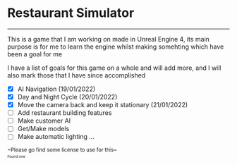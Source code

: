# Restaurant Simulator
---
This is a game that I am working on made in Unreal Engine 4, its main purpose is for me to learn the engine
whilst making somehting which have been a goal for me

I have a list of goals for this game on a whole and will add more, and I will also mark those that I have since accomplished
- [X] AI Navigation (19/01/2022)
- [X] Day and Night Cycle (20/01/2022)
- [X] Move the camera back and keep it stationary (21/01/2022)
- [ ] Add restaurant building features
- [ ] Make customer AI
- [ ] Get/Make models
- [ ] Make automatic lighting
...

<sub>~Please go find some license to use for this~<sub><br/>
<sub>Found one<sub>
